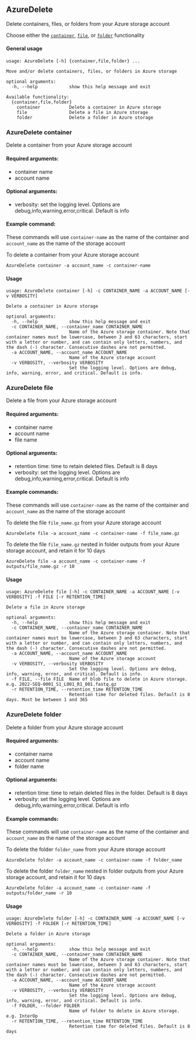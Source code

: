 ## AzureDelete

Delete containers, files, or folders from your Azure storage account

Choose either the [`container`](#azuredelete-container), [`file`](#azuredelete-file), or  [`folder`](#azuredelete-folder) functionality

#### General usage

```
usage: AzureDelete [-h] {container,file,folder} ...

Move and/or delete containers, files, or folders in Azure storage

optional arguments:
  -h, --help            show this help message and exit

Available functionality:
  {container,file,folder}
    container           Delete a container in Azure storage
    file                Delete a file in Azure storage
    folder              Delete a folder in Azure storage
```

### AzureDelete container

Delete a container from your Azure storage account

#### Required arguments:
- container name
- account name

#### Optional arguments:
- verbosity: set the logging level. Options are debug,info,warning,error,critical. Default is info

#### Example command:

These commands will use `container-name` as the name of the container and `account_name` as the name of the storage account

To delete a container from your Azure storage account

`AzureDelete container -a account_name -c container-name`

#### Usage

```
usage: AzureDelete container [-h] -c CONTAINER_NAME -a ACCOUNT_NAME [-v VERBOSITY]

Delete a container in Azure storage

optional arguments:
  -h, --help            show this help message and exit
  -c CONTAINER_NAME, --container_name CONTAINER_NAME
                        Name of the Azure storage container. Note that container names must be lowercase, between 3 and 63 characters, start with a letter or number, and can contain only letters, numbers, and the dash (-) character. Consecutive dashes are not permitted.
  -a ACCOUNT_NAME, --account_name ACCOUNT_NAME
                        Name of the Azure storage account
  -v VERBOSITY, --verbosity VERBOSITY
                        Set the logging level. Options are debug, info, warning, error, and critical. Default is info.
```

### AzureDelete file

Delete a file from your Azure storage account

#### Required arguments:
- container name
- account name
- file name

#### Optional arguments:
- retention time: time to retain deleted files. Default is 8 days
- verbosity: set the logging level. Options are debug,info,warning,error,critical. Default is info

#### Example commands:

These commands will use `container-name` as the name of the container and `account_name` as the name of the storage account

To delete the file `file_name.gz` from your Azure storage account

`AzureDelete file -a account_name -c container-name -f file_name.gz`

To delete the file `file_name.gz` nested in folder outputs from your Azure storage account, and retain it for 10 days

`AzureDelete file -a account_name -c container-name -f outputs/file_name.gz -r 10`

#### Usage

```
usage: AzureDelete file [-h] -c CONTAINER_NAME -a ACCOUNT_NAME [-v VERBOSITY] -f FILE [-r RETENTION_TIME]

Delete a file in Azure storage

optional arguments:
  -h, --help            show this help message and exit
  -c CONTAINER_NAME, --container_name CONTAINER_NAME
                        Name of the Azure storage container. Note that container names must be lowercase, between 3 and 63 characters, start with a letter or number, and can contain only letters, numbers, and the dash (-) character. Consecutive dashes are not permitted.
  -a ACCOUNT_NAME, --account_name ACCOUNT_NAME
                        Name of the Azure storage account
  -v VERBOSITY, --verbosity VERBOSITY
                        Set the logging level. Options are debug, info, warning, error, and critical. Default is info.
  -f FILE, --file FILE  Name of blob file to delete in Azure storage. e.g. 2022-SEQ-0001_S1_L001_R1_001.fastq.gz
  -r RETENTION_TIME, --retention_time RETENTION_TIME
                        Retention time for deleted files. Default is 8 days. Must be between 1 and 365
```

### AzureDelete folder

Delete a folder from your Azure storage account

#### Required arguments:
- container name
- account name
- folder name

#### Optional arguments:
- retention time: time to retain deleted files in the folder. Default is 8 days
- verbosity: set the logging level. Options are debug,info,warning,error,critical. Default is info

#### Example commands:

These commands will use `container-name` as the name of the container and `account_name` as the name of the storage account

To delete the folder `folder_name` from your Azure storage account

`AzureDelete folder -a account_name -c container-name -f folder_name`

To delete the folder `folder_name` nested in folder outputs from your Azure storage account, and retain it for 10 days

`AzureDelete folder -a account_name -c container-name -f outputs/folder_name -r 10`

#### Usage

```
usage: AzureDelete folder [-h] -c CONTAINER_NAME -a ACCOUNT_NAME [-v VERBOSITY] -f FOLDER [-r RETENTION_TIME]

Delete a folder in Azure storage

optional arguments:
  -h, --help            show this help message and exit
  -c CONTAINER_NAME, --container_name CONTAINER_NAME
                        Name of the Azure storage container. Note that container names must be lowercase, between 3 and 63 characters, start with a letter or number, and can contain only letters, numbers, and the dash (-) character. Consecutive dashes are not permitted.
  -a ACCOUNT_NAME, --account_name ACCOUNT_NAME
                        Name of the Azure storage account
  -v VERBOSITY, --verbosity VERBOSITY
                        Set the logging level. Options are debug, info, warning, error, and critical. Default is info.
  -f FOLDER, --folder FOLDER
                        Name of folder to delete in Azure storage. e.g. InterOp
  -r RETENTION_TIME, --retention_time RETENTION_TIME
                        Retention time for deleted files. Default is 8 days
```